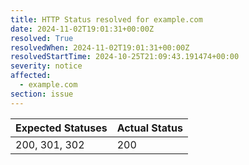 ```yaml
---
title: HTTP Status resolved for example.com
date: 2024-11-02T19:01:31+00:00Z
resolved: True
resolvedWhen: 2024-11-02T19:01:31+00:00Z
resolvedStartTime: 2024-10-25T21:09:43.191474+00:00
severity: notice
affected:
  - example.com
section: issue
---
```


| Expected Statuses | Actual Status  |
|-------------------|----------------|
| 200, 301, 302 | 200 |
